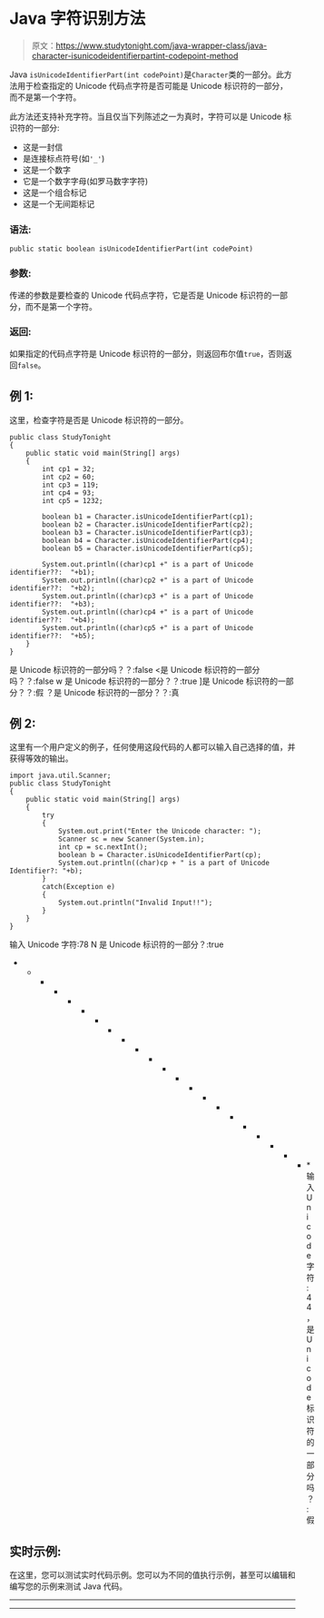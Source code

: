 # Java 字符识别方法

> 原文：<https://www.studytonight.com/java-wrapper-class/java-character-isunicodeidentifierpartint-codepoint-method>

Java `isUnicodeIdentifierPart(int codePoint)`是`Character`类的一部分。此方法用于检查指定的 Unicode 代码点字符是否可能是 Unicode 标识符的一部分，而不是第一个字符。

此方法还支持补充字符。当且仅当下列陈述之一为真时，字符可以是 Unicode 标识符的一部分:

*   这是一封信
*   是连接标点符号(如`'_'`)
*   这是一个数字
*   它是一个数字字母(如罗马数字字符)
*   这是一个组合标记
*   这是一个无间距标记

### 语法:

```
public static boolean isUnicodeIdentifierPart(int codePoint)
```

### 参数:

传递的参数是要检查的 Unicode 代码点字符，它是否是 Unicode 标识符的一部分，而不是第一个字符。

### 返回:

如果指定的代码点字符是 Unicode 标识符的一部分，则返回布尔值`true`，否则返回`false`。

## 例 1:

这里，检查字符是否是 Unicode 标识符的一部分。

```
public class StudyTonight
{  
	public static void main(String[] args)
	{  
		int cp1 = 32;  
		int cp2 = 60;  
		int cp3 = 119;  
		int cp4 = 93;   
		int cp5 = 1232;  

		boolean b1 = Character.isUnicodeIdentifierPart(cp1);  
		boolean b2 = Character.isUnicodeIdentifierPart(cp2);  
		boolean b3 = Character.isUnicodeIdentifierPart(cp3);  
		boolean b4 = Character.isUnicodeIdentifierPart(cp4);  
		boolean b5 = Character.isUnicodeIdentifierPart(cp5);  

		System.out.println((char)cp1 +" is a part of Unicode identifier??:  "+b1);  
		System.out.println((char)cp2 +" is a part of Unicode identifier??:  "+b2);  
		System.out.println((char)cp3 +" is a part of Unicode identifier??:  "+b3);  
		System.out.println((char)cp4 +" is a part of Unicode identifier??:  "+b4);  
		System.out.println((char)cp5 +" is a part of Unicode identifier??:  "+b5);  
	}  
} 
```

是 Unicode 标识符的一部分吗？？:false
<是 Unicode 标识符的一部分吗？？:false
w 是 Unicode 标识符的一部分？？:true
]是 Unicode 标识符的一部分？？:假
？是 Unicode 标识符的一部分？？:真

## 例 2:

这里有一个用户定义的例子，任何使用这段代码的人都可以输入自己选择的值，并获得等效的输出。

```
import java.util.Scanner; 
public class StudyTonight
{  
	public static void main(String[] args)
	{  
		try
		{
			System.out.print("Enter the Unicode character: ");  
			Scanner sc = new Scanner(System.in);        
			int cp = sc.nextInt(); 
			boolean b = Character.isUnicodeIdentifierPart(cp);
			System.out.println((char)cp + " is a part of Unicode Identifier?: "+b);
		}
		catch(Exception e)
		{
			System.out.println("Invalid Input!!");
		}
	}
} 
```

输入 Unicode 字符:78
N 是 Unicode 标识符的一部分？:true
* * * * * * * * * * * * * * * * * * * * * * *输入 Unicode 字符:44
，是 Unicode 标识符的一部分吗？:假

## 实时示例:

在这里，您可以测试实时代码示例。您可以为不同的值执行示例，甚至可以编辑和编写您的示例来测试 Java 代码。

* * *

* * *